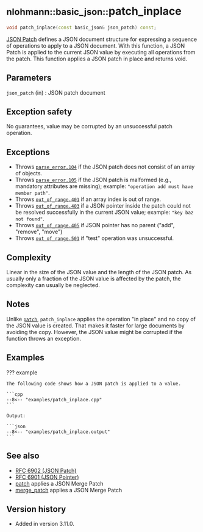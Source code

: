 # <small>nlohmann::basic_json::</small>patch_inplace

```cpp
void patch_inplace(const basic_json& json_patch) const;
```

[JSON Patch](http://jsonpatch.com) defines a JSON document structure for expressing a sequence of operations to apply to
a JSON document. With this function, a JSON Patch is applied to the current JSON value by executing all operations from
the patch. This function applies a JSON patch in place and returns void.

## Parameters

`json_patch` (in)
:   JSON patch document

## Exception safety

No guarantees, value may be corrupted by an unsuccessful patch operation.

## Exceptions

- Throws [`parse_error.104`](../../home/exceptions.md#jsonexceptionparse_error104) if the JSON patch does not consist of
  an array of objects.
- Throws [`parse_error.105`](../../home/exceptions.md#jsonexceptionparse_error105) if the JSON patch is malformed (e.g.,
  mandatory attributes are missing); example: `"operation add must have member path"`.
- Throws [`out_of_range.401`](../../home/exceptions.md#jsonexceptionout_of_range401) if an array index is out of range.
- Throws [`out_of_range.403`](../../home/exceptions.md#jsonexceptionout_of_range403) if a JSON pointer inside the patch
  could not be resolved successfully in the current JSON value; example: `"key baz not found"`.
- Throws [`out_of_range.405`](../../home/exceptions.md#jsonexceptionout_of_range405) if JSON pointer has no parent
  ("add", "remove", "move")
- Throws [`out_of_range.501`](../../home/exceptions.md#jsonexceptionother_error501) if "test" operation was
  unsuccessful.

## Complexity

Linear in the size of the JSON value and the length of the JSON patch. As usually only a fraction of the JSON value is
affected by the patch, the complexity can usually be neglected.

## Notes

Unlike [`patch`](patch.md), `patch_inplace` applies the operation "in place" and no copy of the JSON value is created.
That makes it faster for large documents by avoiding the copy. However, the JSON value might be corrupted if the
function throws an exception.

## Examples

??? example

    The following code shows how a JSON patch is applied to a value.

    ```cpp
    --8<-- "examples/patch_inplace.cpp"
    ```

    Output:

    ```json
    --8<-- "examples/patch_inplace.output"
    ```

## See also

- [RFC 6902 (JSON Patch)](https://tools.ietf.org/html/rfc6902)
- [RFC 6901 (JSON Pointer)](https://tools.ietf.org/html/rfc6901)
- [patch](patch.md) applies a JSON Merge Patch
- [merge_patch](merge_patch.md) applies a JSON Merge Patch

## Version history

- Added in version 3.11.0.
